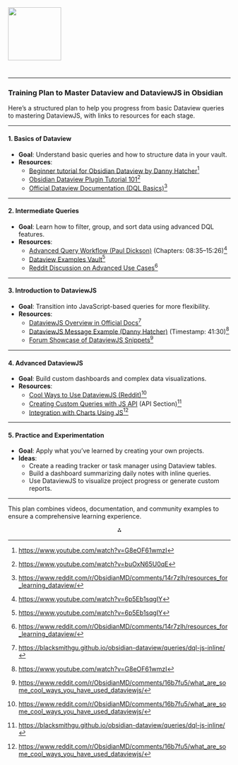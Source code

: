 <img src="https://r2cdn.perplexity.ai/pplx-full-logo-primary-dark%402x.png" class="logo" width="120"/>

# 

---

### Training Plan to Master Dataview and DataviewJS in Obsidian

Here’s a structured plan to help you progress from basic Dataview queries to mastering DataviewJS, with links to resources for each stage.

---

#### **1. Basics of Dataview**

- **Goal**: Understand basic queries and how to structure data in your vault.
- **Resources**:
    - [Beginner tutorial for Obsidian Dataview by Danny Hatcher](https://www.youtube.com/watch?v=G8eOF61wmzI)[^1_2]
    - [Obsidian Dataview Plugin Tutorial 101](https://www.youtube.com/watch?v=buOxN65U0qE)[^1_9]
    - [Official Dataview Documentation (DQL Basics)](https://blacksmithgu.github.io/obsidian-dataview/queries/structure/)[^1_3]

---

#### **2. Intermediate Queries**

- **Goal**: Learn how to filter, group, and sort data using advanced DQL features.
- **Resources**:
    - [Advanced Query Workflow (Paul Dickson)](https://www.youtube.com/watch?v=6p5Eb1sqgIY) (Chapters: 08:35–15:26)[^1_1]
    - [Dataview Examples Vault](https://github.com/s-blu/obsidian_dataview_example_vault)[^1_1]
    - [Reddit Discussion on Advanced Use Cases](https://www.reddit.com/r/ObsidianMD/comments/14r7zlh/resources_for_learning_dataview/)[^1_3]

---

#### **3. Introduction to DataviewJS**

- **Goal**: Transition into JavaScript-based queries for more flexibility.
- **Resources**:
    - [DataviewJS Overview in Official Docs](https://blacksmithgu.github.io/obsidian-dataview/queries/dql-js-inline/)[^1_6]
    - [DataviewJS Message Example (Danny Hatcher)](https://www.youtube.com/watch?v=G8eOF61wmzI) (Timestamp: 41:30)[^1_2]
    - [Forum Showcase of DataviewJS Snippets](https://forum.obsidian.md/t/dataview-plugin-snippet-showcase/13673/1)[^1_10]

---

#### **4. Advanced DataviewJS**

- **Goal**: Build custom dashboards and complex data visualizations.
- **Resources**:
    - [Cool Ways to Use DataviewJS (Reddit)](https://www.reddit.com/r/ObsidianMD/comments/16b7fu5/what_are_some_cool_ways_you_have_used_dataviewjs/)[^1_10]
    - [Creating Custom Queries with JS API](https://blacksmithgu.github.io/obsidian-dataview/) (API Section)[^1_6]
    - [Integration with Charts Using JS](https://forum.obsidian.md/t/dataview-plugin-snippet-showcase/13673/1)[^1_10]

---

#### **5. Practice and Experimentation**

- **Goal**: Apply what you’ve learned by creating your own projects.
- **Ideas**:
    - Create a reading tracker or task manager using Dataview tables.
    - Build a dashboard summarizing daily notes with inline queries.
    - Use DataviewJS to visualize project progress or generate custom reports.

---

This plan combines videos, documentation, and community examples to ensure a comprehensive learning experience.

<div style="text-align: center">⁂</div>

[^1_1]: https://www.youtube.com/watch?v=6p5Eb1sqgIY

[^1_2]: https://www.youtube.com/watch?v=G8eOF61wmzI

[^1_3]: https://www.reddit.com/r/ObsidianMD/comments/14r7zlh/resources_for_learning_dataview/

[^1_4]: https://forum.obsidian.md/t/new-to-dataview-and-code-i-want-to-find-all-my-notes-with-youtube-links-please-help/58858

[^1_5]: https://www.patreon.com/posts/getting-started-70180876

[^1_6]: https://blacksmithgu.github.io/obsidian-dataview/queries/dql-js-inline/

[^1_7]: https://www.youtube.com/watch?v=JTObSymEvWA

[^1_8]: https://forum.obsidian.md/t/creating-links-from-dataview-table-results/65801

[^1_9]: https://www.youtube.com/watch?v=buOxN65U0qE

[^1_10]: https://www.reddit.com/r/ObsidianMD/comments/16b7fu5/what_are_some_cool_ways_you_have_used_dataviewjs/

[^1_11]: https://www.youtube.com/watch?v=8yjNuiSBSAM

[^1_12]: https://blacksmithgu.github.io/obsidian-dataview/queries/structure/

